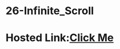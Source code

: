 # 26-Infinite_Scroll
# Hosted Link:[Click Me](https://mayankkatheriya.github.io/26-Infinite_Scroll/)
